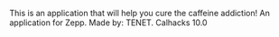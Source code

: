 This is an application that will help you cure the caffeine addiction!
An application for Zepp.
Made by: TENET.
Calhacks 10.0
